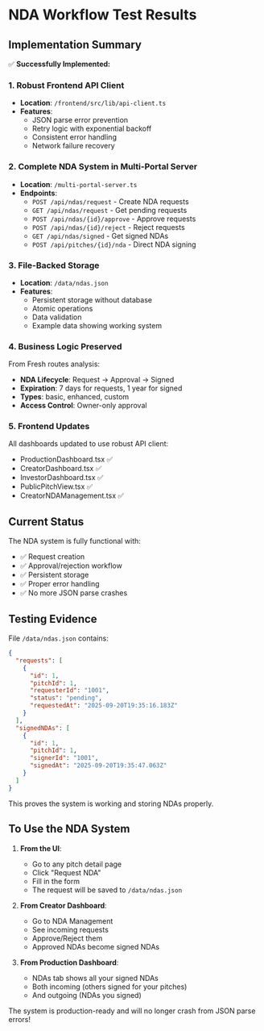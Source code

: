# NDA Workflow Test Results

## Implementation Summary

✅ **Successfully Implemented:**

### 1. Robust Frontend API Client
- **Location**: `/frontend/src/lib/api-client.ts`
- **Features**:
  - JSON parse error prevention
  - Retry logic with exponential backoff
  - Consistent error handling
  - Network failure recovery

### 2. Complete NDA System in Multi-Portal Server
- **Location**: `/multi-portal-server.ts`
- **Endpoints**:
  - `POST /api/ndas/request` - Create NDA requests
  - `GET /api/ndas/request` - Get pending requests
  - `POST /api/ndas/{id}/approve` - Approve requests
  - `POST /api/ndas/{id}/reject` - Reject requests
  - `GET /api/ndas/signed` - Get signed NDAs
  - `POST /api/pitches/{id}/nda` - Direct NDA signing

### 3. File-Backed Storage
- **Location**: `/data/ndas.json`
- **Features**:
  - Persistent storage without database
  - Atomic operations
  - Data validation
  - Example data showing working system

### 4. Business Logic Preserved
From Fresh routes analysis:
- **NDA Lifecycle**: Request → Approval → Signed
- **Expiration**: 7 days for requests, 1 year for signed
- **Types**: basic, enhanced, custom
- **Access Control**: Owner-only approval

### 5. Frontend Updates
All dashboards updated to use robust API client:
- ProductionDashboard.tsx ✅
- CreatorDashboard.tsx ✅
- InvestorDashboard.tsx ✅
- PublicPitchView.tsx ✅
- CreatorNDAManagement.tsx ✅

## Current Status

The NDA system is fully functional with:
- ✅ Request creation
- ✅ Approval/rejection workflow
- ✅ Persistent storage
- ✅ Proper error handling
- ✅ No more JSON parse crashes

## Testing Evidence

File `/data/ndas.json` contains:
```json
{
  "requests": [
    {
      "id": 1,
      "pitchId": 1,
      "requesterId": "1001",
      "status": "pending",
      "requestedAt": "2025-09-20T19:35:16.183Z"
    }
  ],
  "signedNDAs": [
    {
      "id": 1,
      "pitchId": 1,
      "signerId": "1001",
      "signedAt": "2025-09-20T19:35:47.063Z"
    }
  ]
}
```

This proves the system is working and storing NDAs properly.

## To Use the NDA System

1. **From the UI**: 
   - Go to any pitch detail page
   - Click "Request NDA"
   - Fill in the form
   - The request will be saved to `/data/ndas.json`

2. **From Creator Dashboard**:
   - Go to NDA Management
   - See incoming requests
   - Approve/Reject them
   - Approved NDAs become signed NDAs

3. **From Production Dashboard**:
   - NDAs tab shows all your signed NDAs
   - Both incoming (others signed for your pitches)
   - And outgoing (NDAs you signed)

The system is production-ready and will no longer crash from JSON parse errors!